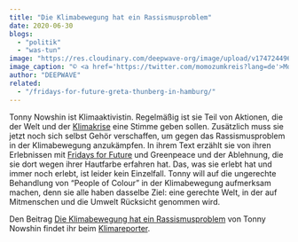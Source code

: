 ```yaml
---
title: "Die Klimabewegung hat ein Rassismusproblem"
date: 2020-06-30
blogs: 
  - "politik"
  - "was-tun"
image: "https://res.cloudinary.com/deepwave-org/image/upload/v1747244967/deepwave.org/tonnydatteln-4961-960-640-80-c.jpg"
image_caption: "© <a href='https://twitter.com/momozumkreis?lang=de'>Momo</a>"
author: "DEEPWAVE"
related: 
  - "/fridays-for-future-greta-thunberg-in-hamburg/"
---
```


Tonny Nowshin ist Klimaaktivistin. Regelmäßig ist sie Teil von Aktionen, die der Welt und der [Klimakrise](https://www.deepwave.org/die-ozeane/klimawandel/) eine Stimme geben sollen. Zusätzlich muss sie jetzt noch sich selbst Gehör verschaffen, um gegen das Rassismusproblem in der Klimabewegung anzukämpfen. In ihrem Text erzählt sie von ihren Erlebnissen mit [Fridays for Future](https://www.deepwave.org/fridays-for-future-greta-thunberg-in-hamburg/) und Greenpeace und der Ablehnung, die sie dort wegen ihrer Hautfarbe erfahren hat. Das, was sie erlebt hat und immer noch erlebt, ist leider kein Einzelfall. Tonny will auf die ungerechte Behandlung von “People of Colour” in der Klimabewegung aufmerksam machen, denn sie alle haben dasselbe Ziel: eine gerechte Welt, in der auf Mitmenschen und die Umwelt Rücksicht genommen wird.

Den Beitrag [Die Klimabewegung hat ein Rassismusproblem](https://www.klimareporter.de/protest/die-klimabewegung-hat-ein-rassismusproblem) von Tonny Nowshin findet ihr beim [Klimareporter](https://www.klimareporter.de/).
